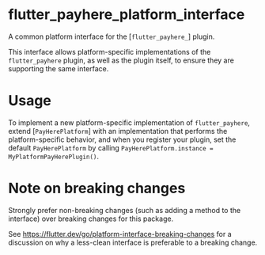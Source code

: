 # flutter_payhere_platform_interface

A common platform interface for the [`flutter_payhere_`] plugin.

This interface allows platform-specific implementations of the `flutter_payhere`
plugin, as well as the plugin itself, to ensure they are supporting the
same interface.

# Usage

To implement a new platform-specific implementation of `flutter_payhere`, extend
[`PayHerePlatform`] with an implementation that performs the
platform-specific behavior, and when you register your plugin, set the default
`PayHerePlatform` by calling
`PayHerePlatform.instance = MyPlatformPayHerePlugin()`.

# Note on breaking changes

Strongly prefer non-breaking changes (such as adding a method to the interface)
over breaking changes for this package.

See https://flutter.dev/go/platform-interface-breaking-changes for a discussion
on why a less-clean interface is preferable to a breaking change.
